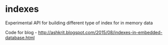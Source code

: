 # indexes
Experimental API for building different type of index for in memory data 

Code for blog - http://ashkrit.blogspot.com/2015/08/indexes-in-embedded-database.html


